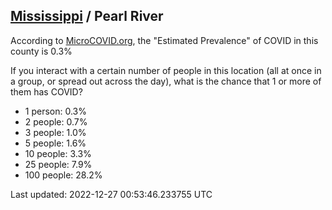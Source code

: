 
## [Mississippi](/united-states/mississippi) / Pearl River

According to [MicroCOVID.org](http://microcovid.org),
the "Estimated Prevalence" of COVID in this county is 0.3%

If you interact with a certain number of people in this location
(all at once in a group, or spread out across the day), what is the chance that
1 or more of them has COVID?

- 1 person: 0.3%
- 2 people: 0.7%
- 3 people: 1.0%
- 5 people: 1.6%
- 10 people: 3.3%
- 25 people: 7.9%
- 100 people: 28.2%

Last updated: 2022-12-27 00:53:46.233755 UTC
